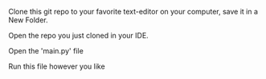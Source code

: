 Clone this git repo to your favorite text-editor on your computer, save it in a New Folder. 

Open the repo you just cloned in your IDE.

Open the 'main.py' file

Run this file however you like
